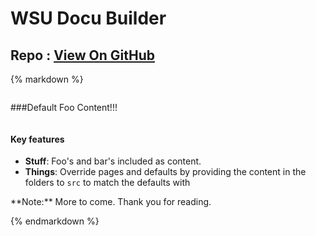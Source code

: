 <h1>WSU Docu Builder</h1>
<h2>Repo : <a href="https://github.com/{{ globals.repo.owner }}/{{ globals.repo.name }}">View On GitHub</a></h2>

{% markdown %}
<div class="row halves"><div class="column">

###Default Foo Content!!!

</div><div class="column">

#### Key features

- **Stuff**: Foo's and bar's included as content.
- **Things**:  Override pages and defaults by providing the content in the folders to `src` to match the defaults with 


</div></div>
**Note:** More to come. Thank you for reading.

{% endmarkdown %}
